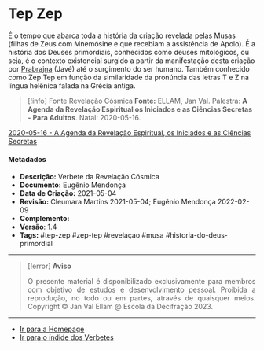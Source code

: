# Tep Zep

É o tempo que abarca toda a história da criação revelada pelas Musas (filhas de Zeus com Mnemósine e que recebiam a assistência de Apolo). É a história dos Deuses primordiais, conhecidos como deuses mitológicos, ou seja, é o contexto existencial surgido a partir da manifestação desta criação por [Prabrajna](Prabrajna.md) (Javé) até o surgimento do ser humano. Também conhecido como Zep Tep em função da similaridade da pronúncia das letras T e Z na língua helênica falada na Grécia antiga.

> [!info] Fonte Revelação Cósmica
> **Fonte:** ELLAM, Jan Val. Palestra: **A Agenda da Revelação Espiritual os Iniciados e as Ciências Secretas - Para Adultos**. Natal: 2020-05-16.

[2020-05-16 - A Agenda da Revelação Espiritual, os Iniciados e as Ciências Secretas](2020-05-16%20-%20A%20Agenda%20da%20Revelação%20Espiritual,%20os%20Iniciados%20e%20as%20Ciências%20Secretas.md)

#### Metadados

-   **Descrição:** Verbete da Revelação Cósmica
-   **Documento:** Eugênio Mendonça
-   **Data de Criação:** 2021-05-04
-   **Revisão:** Cleumara Martins 2021-05-04; Eugênio Mendonça 2022-02-09
-   **Complemento:**
-   **Versão**: 1.4
-   **Tags:** #tep-zep #zep-tep #revelaçao #musa #historia-do-deus-primordial

---
> [!error] **Aviso**
> <p align="justify">O presente material é disponibilizado exclusivamente para membros com objetivo de estudos e desenvolvimento pessoal. Proibida a reprodução, no todo ou em partes, através de quaisquer meios. Copyright © Jan Val Ellam @ Escola da Decifração 2023. </p>

---
- [Ir para a Homepage](Homepage.canvas)
- [Ir para o índide dos Verbetes](ÍNDIDE%20GERAL%20DOS%20VERBETES.canvas)